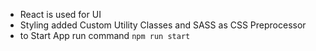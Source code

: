 
- React is used for UI    
- Styling added Custom Utility Classes and SASS as CSS Preprocessor 
- to Start App  run command `npm run start`


